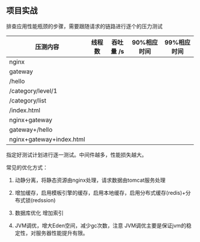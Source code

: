 ## 项目实战

排查应用性能瓶颈的步骤，需要跟随请求的链路进行逐个的压力测试



| 压测内容                 | 线程数 | 吞吐量 /s | 90%相应时间 | 99%相应时间 |
| ------------------------ | ------ | --------- | ----------- | ----------- |
| nginx                    |        |           |             |             |
| gateway                  |        |           |             |             |
| /hello                   |        |           |             |             |
| /category/level/1        |        |           |             |             |
| /category/list           |        |           |             |             |
| /index.html              |        |           |             |             |
| nginx+gateway            |        |           |             |             |
| gateway+/hello           |        |           |             |             |
| nginx+gateway+index.html |        |           |             |             |



指定好测试计划进行逐一测试。中间件越多，性能损失越大。

常见的优化方式：

1. 动静分离，将静态资源由nginx处理，请求数据由tomcat服务处理
2. 增加缓存，启用模板引擎的缓存，启用本地缓存，启用分布式缓存(redis)+分布式锁(redssion) 
3. 数据库优化 增加索引

4. JVM调优，增大Eden空间，减少gc次数，注意 JVM调优主要是保证jvm的稳定性，对服务器性能提升有限。









